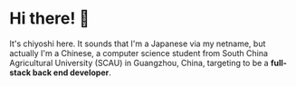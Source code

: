 # Hi there! 👋
It's chiyoshi here. It sounds that I'm a Japanese via my netname, but actually I'm a Chinese, a computer science student from South China Agricultural University (SCAU) in Guangzhou, China, targeting to be a **full-stack back end developer**. 
<!-- Also, as a member of *the Association* -->

<!--
**Chiyoshic/Chiyoshic** is a ✨ _special_ ✨ repository because its `README.md` (this file) appears on your GitHub profile.

Here are some ideas to get you started:

- 🔭 I’m currently working on ...
- 🌱 I’m currently learning ...
- 👯 I’m looking to collaborate on ...
- 🤔 I’m looking for help with ...
- 💬 Ask me about ...
- 📫 How to reach me: ...
- 😄 Pronouns: ...
- ⚡ Fun fact: ...
-->
